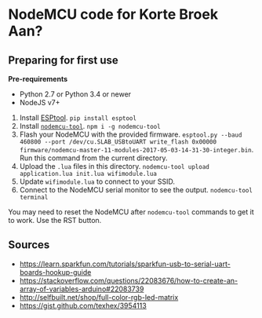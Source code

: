 # NodeMCU code for Korte Broek Aan?

## Preparing for first use

**Pre-requirements**

- Python 2.7 or Python 3.4 or newer
- NodeJS v7+

1. Install [ESPtool](https://github.com/espressif/esptool). `pip install esptool`
2. Install [`nodemcu-tool`](https://www.npmjs.com/package/nodemcu-tool). `npm i -g nodemcu-tool`
3. Flash your NodeMCU with the provided firmware.
   `esptool.py --baud 460800 --port /dev/cu.SLAB_USBtoUART write_flash 0x00000 firmware/nodemcu-master-11-modules-2017-05-03-14-31-30-integer.bin`. Run this command from the current directory.
4. Upload the `.lua` files in this directory. `nodemcu-tool upload application.lua init.lua wifimodule.lua`
5. Update `wifimodule.lua` to connect to your SSID.
6. Connect to the NodeMCU serial monitor to see the output. `nodemcu-tool terminal`

You may need to reset the NodeMCU after `nodemcu-tool` commands to get it to work. Use the RST button.

## Sources

- https://learn.sparkfun.com/tutorials/sparkfun-usb-to-serial-uart-boards-hookup-guide
- https://stackoverflow.com/questions/22083676/how-to-create-an-array-of-variables-arduino#22083739
- http://selfbuilt.net/shop/full-color-rgb-led-matrix
- https://gist.github.com/texhex/3954113
